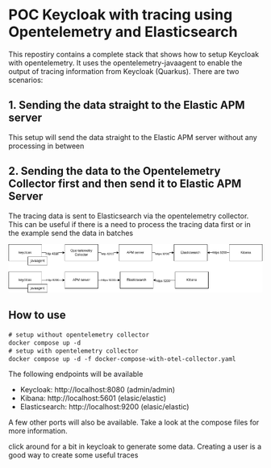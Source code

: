 # POC Keycloak with tracing using Opentelemetry and Elasticsearch
This repostiry contains a complete stack that shows how to setup Keycloak with opentelemetry. It uses the opentelemetry-javaagent to enable the output of tracing information from Keycloak (Quarkus). 
There are two scenarios:
## 1. Sending the data straight to the Elastic APM server
This setup will send the data straight to the Elastic APM server without any processing in between
## 2. Sending the data to the Opentelemetry Collector first and then send it to Elastic APM Server
The tracing data is sent to Elasticsearch via the opentelemetry collector. This can be useful if there is a need to process the tracing data first or in the example send the data in batches

![diagram](doc/diagram.png "setup")

## How to use
```shell
# setup without opentelemetry collector
docker compose up -d
# setup with opentelemetry collector
docker compose up -d -f docker-compose-with-otel-collector.yaml
```
The following endpoints will be available
- Keycloak: http://localhost:8080 (admin/admin)
- Kibana: http://localhost:5601 (elasic/elastic)
- Elasticsearch: http://localhost:9200 (elasic/elastic)

A few other ports will also be available. Take a look at the compose files for more information.

click around for a bit in keycloak to generate some data. Creating a user is a good way to create some useful traces